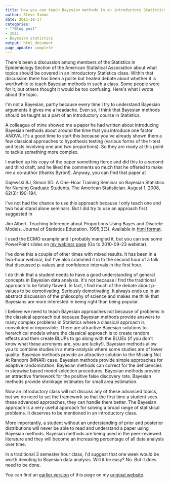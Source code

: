 ```yaml
---
title: How you can teach Bayesian methods in an introductory Statistics class and why you should
author: Steve Simon
date: 2011-10-17
categories:
- "*Blog post"
- 2011
- Bayesian statistics
output: html_document
page_update: complete
---
```


There's been a discussion among members of the Statistics in Epidemiology Section of the American Statistical Association about what topics should be covered in an introductory Statistics class. Within that discussion there has been a polite but heated debate about whether it is worthwhile to teach Bayesian methods in such a class. Some people were for it, but others thought it would be too confusing. Here's what I wrote about the topic.

<!---More--->

I'm not a Bayesian, partly because every time I try to understand Bayesian arguments it gives me a headache. Even so, I think that Bayesian methods should be taught as a part of an introductory course in Statistics.

A colleague of mine showed me a paper he had written about introducing Bayesian methods about around the time that you introduce one factor ANOVA. It's a good time to start this because you've already shown them a few classical approaches to hypothesis testing (various forms of the t-test and tests involving one and two proportions). So they are ready at this point to tackle something more complex.

I marked up his copy of the paper something fierce and did this to a second and third draft, and he liked the comments so much that he offered to make me a co-author (thanks Byron!). Anyway, you can find that paper at

Gajewski BJ, Simon SD. A One-Hour Training Seminar on Bayesian Statistics for Nursing Graduate Students. The American Statistician. August 1, 2008, 62(3): 190-194.

I've not had the chance to use this approach because I only teach one and two hour stand alone seminars. But I did try to use an approach first suggested in

Jim Albert. Teaching Inference about Proportions Using Bayes and Discrete Models. Journal of Statistics Education. 1995;3(3). Available in [html format][alb1].

I used the ECMO example and I probably mangled it, but you can see some PowerPoint slides on [my webinar page][sim3] (Go to 2010-09-23 webinar).

I've done this a couple of other times with mixed results. It has been in a two-hour webinar, but I've also crammed it in to the second hour of a talk that discussed p-values and confidence intervals in the first hour.

I do think that a student needs to have a good understanding of general concepts in Bayesian data analysis. It's not because I find the traditional approach to be fatally flawed. In fact, I find much of the debate about p-values to be demotivating. Seriously demotivating. It always ends up in an abstract discussion of the philosophy of science and makes me think that Bayesians are more interested in being right than being popular.

I believe we need to teach Bayesian approaches not because of problems in the classical approach but because Bayesian methods provide answers to many complex problems in Statistics where a classical approach is convoluted or impossible. There are attractive Bayesian solutions to herarchical models where the classical approach is to create random effects and then create BLUPs to go along with the BLUEs (if you don't know what these acronyms are, you are lucky!). Bayesian methods allow you to combine studies in a meta-analysis where some studies are of lower quality. Bayesian methods provide an attractive solution to the Missing Not At Random (MNAR) case. Bayesian methods provide simple approaches for adaptive randomization. Bayesian methods can correct for the deficiencies in stepwise based model selection procedures. Bayesian methods provide an attractive framework for the positive false discovery rate. Bayesian methods provide shrinkage estimates for small area estimation.

Now an introductory class will not discuss any of these advanced topics, but we do need to set the framework so that the first time a student sees these advanced approaches, they can handle them better. The Bayesian approach is a very useful approach for solving a broad range of statistical problems. It deserves to be mentioned in an introductory class.

More importantly, a student without an understanding of prior and posterior distributions will never be able to read and understand a paper using Bayesian methods. Bayesian methods are being used in the peer-reviewed literature and they will become an increasing percentage of all data analysis over time.

In a traditional 3 semester hour class, I'd suggest that one week would be worth devoting to Bayesian data analysis. Will it be easy? No. But it does need to be done.

You can find an [earlier version][sim1] of this page on my [original website][sim2].

[sim1]: http://www.pmean.com/11/TeachBayes.html
[sim2]: http://www.pmean.com/original_site.html 

[alb1]: http://www.amstat.org/publications/jse/v3n3/albert.html
[sim3]: http://www.pmean.com/webinars/archive.html